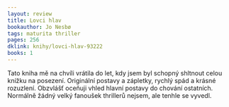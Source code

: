 ```yaml
---
layout: review
title: Lovci hlav
bookauthor: Jo Nesbø
tags: maturita thriller 
pages: 256
dklink: knihy/lovci-hlav-93222
books: 1
---
```


Tato kniha mě na chvíli vrátila do let, kdy jsem byl schopný shltnout celou knížku na posezení. Originální postavy a zápletky, rychlý spád a krásné rozuzlení. Obzvlášť oceňuji vhled hlavní postavy do chování ostatních. Normálně žádný velký fanoušek thrillerů nejsem, ale tenhle se vyvedl.
